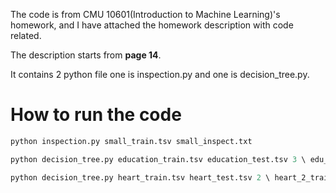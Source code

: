 The code is from CMU 10601(Introduction to Machine Learning)'s homework, and I have attached the homework description with code related.

The description starts from **page 14**.

It contains 2 python file one is inspection.py and one is decision_tree.py.
# How to run the code 

```python
python inspection.py small_train.tsv small_inspect.txt
```
```python
python decision_tree.py education_train.tsv education_test.tsv 3 \ edu_3_train.txt edu_3_test.txt edu_3_metrics.txt  
```
```python
python decision_tree.py heart_train.tsv heart_test.tsv 2 \ heart_2_train.txt heart_2_test.txt heart_2_metrics.txt
```
